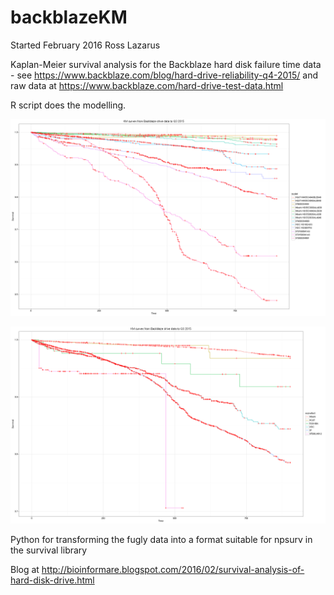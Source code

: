 # backblazeKM

Started February 2016
Ross Lazarus

Kaplan-Meier survival analysis for the Backblaze hard disk failure time data - see 
https://www.backblaze.com/blog/hard-drive-reliability-q4-2015/ and raw data at 
https://www.backblaze.com/hard-drive-test-data.html

R script does the modelling.


![KM curves by model][km1]


![KM curves by manufacturer][km2]


Python for transforming the fugly data into a format suitable for npsurv in the survival library

Blog at http://bioinformare.blogspot.com/2016/02/survival-analysis-of-hard-disk-drive.html


[km2]: km_manufacturer_feb2015_rl.png   "KM curves by manufacturer"
[km1]: km_model_feb2015_rl.png   "KM curves by model"
